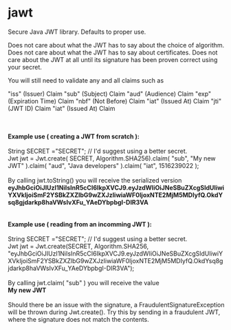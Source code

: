 # jawt
Secure Java JWT library. Defaults to proper use.

Does not care about what the JWT has to say about the choice of algorithm. Does not care about what the JWT has to say about certificates.
Does not care about the JWT at all until its signature has been proven correct using your secret.

You will still need to validate any and all claims such as

"iss" (Issuer) Claim
"sub" (Subject) Claim
"aud" (Audience) Claim
"exp" (Expiration Time) Claim
"nbf" (Not Before) Claim
"iat" (Issued At) Claim
"jti" (JWT ID) Claim
"iat" (Issued At) Claim

<br><br>
<b>Example use ( creating a JWT from scratch ):</b>
<br><br>
String SECRET ="SECRET";                       // I'd suggest using a better secret.<br>
Jwt jwt = Jwt.create( SECRET, Algorithm.SHA256).claim( "sub", "My new JWT" ).claim( "aud", "Java developers" ).claim( "iat", 1516239022 );<br>
<br>
By calling jwt.toString() you will receive the serialized version<br>
<b>eyJhbGciOiJIUzI1NiIsInR5cCI6IkpXVCJ9.eyJzdWIiOiJNeSBuZXcgSldUIiwiYXVkIjoiSmF2YSBkZXZlbG9wZXJzIiwiaWF0IjoxNTE2MjM5MDIyfQ.OkdYsq8gjdarkp8haVWsIvXFu_YAeDYbpbgI-DIR3VA</b>
<br>
<br>
<br>
<b>Example use ( reading from an incomming JWT ):<br></b>
<br>
String SECRET ="SECRET";                       // I'd suggest using a better secret.<br>
Jwt jwt = Jwt.create(SECRET, Algorithm.SHA256,<br>
    "eyJhbGciOiJIUzI1NiIsInR5cCI6IkpXVCJ9.eyJzdWIiOiJNeSBuZXcgSldUIiwiYXVkIjoiSmF2YSBkZXZlbG9wZXJzIiwiaWF0IjoxNTE2MjM5MDIyfQ.OkdYsq8gjdarkp8haVWsIvXFu_YAeDYbpbgI-DIR3VA");<br>
    <br>
By calling jwt.claim( "sub" ) you will receive the value<br>
<b>My new JWT</b>
<br><br>
Should there be an issue with the signature, a FraudulentSignatureException will be thrown during Jwt.create(). Try this by sending in a fraudulent JWT, where the signature does not match the contents.
